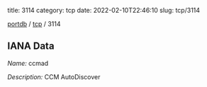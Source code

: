 title: 3114
category: tcp
date: 2022-02-10T22:46:10
slug: tcp/3114

[portdb](/) / [tcp](/category/tcp.html) / 3114


## IANA Data

_Name:_ ccmad

_Description:_ CCM AutoDiscover


